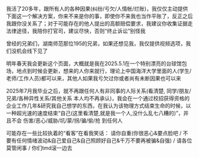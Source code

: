 我活了20多年，跟所有人的各种因果(纠纷/亏欠/人情帐/烂账)，我仅仅主动提供下面这一个解决方案，你来不来是你的事，即使你不来我也当作平账了，反正之后我跟你没关系了；对于可能存在的他人提出的高额赔偿要求，我建议你收集证据走法律途径，我陪你打官司，建议尽快，否则“终止诉讼”别怪我

曾经的兄弟们，湖南师范那位195的兄弟，如果还想见我，我仅提供视频选项，我们没机会线下见了

明年春天我会更新这个页面，大概就是我在2025.5.1在一个特别漂亮的台球馆包场，地点到时候会更新，想来的人你来就行，理论上中国海洋大学里面的人(学生/老师/工作人员)都可以来，其他人如果我亏欠过你或者尚有未断因果也可以来

2025年7月我毕业之后，就不再跟任何人有非同事的人际关系(看清楚, 同学/朋友/兄弟/各种异性关系/其他关系 本人均不再承认)，我会在一个通过校招获得资格的企业工作几年&研究我自己想学的东西，在我认为该物理方式结束生命的时候，以一种超光速的速度结束“自己(这里看清楚,就是我一个人,没什么乱七八糟的)”，并且不会 伤害/恶心/威胁/坑/蒙/拐/骗/偷/抢 到任何人

可能存在一些比较执着的“看客”在看我笑话： 请你自重(你很恶心&要点脸吧 / 不要有任何情绪波动&自己爱自己&自己照顾好自己&千万不要再被骗&自强) / 请各位莫管闲事 / 你们tmd滚一边去
